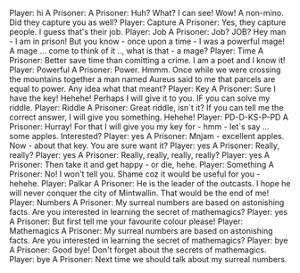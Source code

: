 Player: hi
A Prisoner: A Prisoner: Huh? What? I can see! Wow! A non-mino. Did they capture you as well?
Player: Capture
A Prisoner: Yes, they capture people. I guess that's their job.
Player: Job
A Prisoner: Job? JOB? Hey man - I am in prison! But you know - once upon a time - I was a powerful mage! A mage ... come to think of it .., what is that - a mage?
Player: Time
A Prisoner: Better save time than comitting a crime. I am a poet and I know it!
Player: Powerful
A Prisoner: Power. Hmmm. Once while we were crossing the mountains together a man named Aureus said to me that parcels are equal to power. Any idea what that meant?
Player: Key
A Prisoner: Sure I have the key! Hehehe! Perhaps I will give it to you. IF you can solve my riddle.
Player: Riddle
A Prisoner: Great riddle, isn´t it? If you can tell me the correct answer, I will give you something. Hehehe!
Player: PD-D-KS-P-PD
A Prisoner: Hurray! For that I will give you my key for - hmm - let´s say ... some apples. Interested?
Player: yes
A Prisoner: Mnjam - excellent apples. Now - about that key. You are sure want it?
Player: yes
A Prisoner: Really, really?
Player: yes
A Prisoner: Really, really, really, really?
Player: yes
A Prisoner: Then take it and get happy - or die, hehe.
Player: Something
A Prisoner: No! I won't tell you. Shame coz it would be useful for you - hehehe.
Player: Palkar
A Prisoner: He is the leader of the outcasts. I hope he will never conquer the city of Mintwallin. That would be the end of me!
Player: Numbers
A Prisoner: My surreal numbers are based on astonishing facts. Are you interested in learning the secret of mathemagics?
Player: yes
A Prisoner: But first tell me your favourite colour please!
Player: Mathemagics
A Prisoner: My surreal numbers are based on astonishing facts. Are you interested in learning the secret of mathemagics?
Player: bye
A Prisoner: Good bye! Don't forget about the secrets of mathemagics.
Player: bye
A Prisoner: Next time we should talk about my surreal numbers.